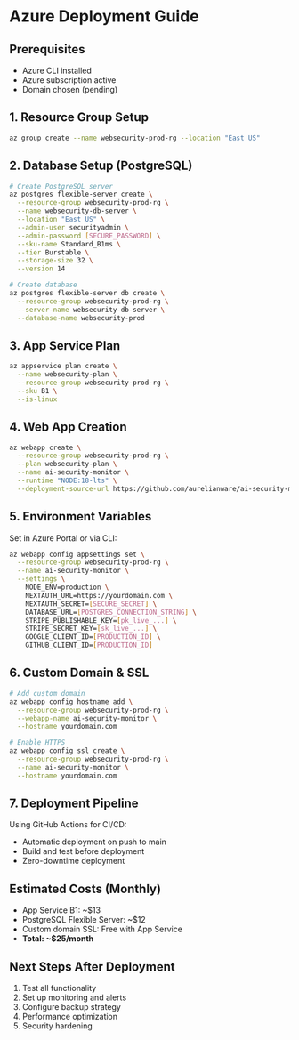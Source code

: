 # Azure Deployment Guide

## Prerequisites
- Azure CLI installed
- Azure subscription active
- Domain chosen (pending)

## 1. Resource Group Setup
```bash
az group create --name websecurity-prod-rg --location "East US"
```

## 2. Database Setup (PostgreSQL)
```bash
# Create PostgreSQL server
az postgres flexible-server create \
  --resource-group websecurity-prod-rg \
  --name websecurity-db-server \
  --location "East US" \
  --admin-user securityadmin \
  --admin-password [SECURE_PASSWORD] \
  --sku-name Standard_B1ms \
  --tier Burstable \
  --storage-size 32 \
  --version 14

# Create database
az postgres flexible-server db create \
  --resource-group websecurity-prod-rg \
  --server-name websecurity-db-server \
  --database-name websecurity-prod
```

## 3. App Service Plan
```bash
az appservice plan create \
  --name websecurity-plan \
  --resource-group websecurity-prod-rg \
  --sku B1 \
  --is-linux
```

## 4. Web App Creation
```bash
az webapp create \
  --resource-group websecurity-prod-rg \
  --plan websecurity-plan \
  --name ai-security-monitor \
  --runtime "NODE:18-lts" \
  --deployment-source-url https://github.com/aurelianware/ai-security-monitoring-app
```

## 5. Environment Variables
Set in Azure Portal or via CLI:
```bash
az webapp config appsettings set \
  --resource-group websecurity-prod-rg \
  --name ai-security-monitor \
  --settings \
    NODE_ENV=production \
    NEXTAUTH_URL=https://yourdomain.com \
    NEXTAUTH_SECRET=[SECURE_SECRET] \
    DATABASE_URL=[POSTGRES_CONNECTION_STRING] \
    STRIPE_PUBLISHABLE_KEY=[pk_live_...] \
    STRIPE_SECRET_KEY=[sk_live_...] \
    GOOGLE_CLIENT_ID=[PRODUCTION_ID] \
    GITHUB_CLIENT_ID=[PRODUCTION_ID]
```

## 6. Custom Domain & SSL
```bash
# Add custom domain
az webapp config hostname add \
  --resource-group websecurity-prod-rg \
  --webapp-name ai-security-monitor \
  --hostname yourdomain.com

# Enable HTTPS
az webapp config ssl create \
  --resource-group websecurity-prod-rg \
  --name ai-security-monitor \
  --hostname yourdomain.com
```

## 7. Deployment Pipeline
Using GitHub Actions for CI/CD:
- Automatic deployment on push to main
- Build and test before deployment
- Zero-downtime deployment

## Estimated Costs (Monthly)
- App Service B1: ~$13
- PostgreSQL Flexible Server: ~$12
- Custom domain SSL: Free with App Service
- **Total: ~$25/month**

## Next Steps After Deployment
1. Test all functionality
2. Set up monitoring and alerts
3. Configure backup strategy
4. Performance optimization
5. Security hardening